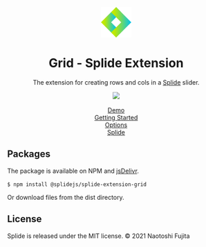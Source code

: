 <div align="center">
<a href="https://splidejs.com">
  <img alt="Splide" src="./images/logo.svg" width="70">
</a>

<h1>Grid - Splide Extension</h1>

<p>
The extension for creating rows and cols in a <a href="https://github.com/Splidejs/splide">Splide</a> slider.
</p>

[![](https://data.jsdelivr.com/v1/package/npm/@splidejs/splide-extension-grid/badge)](https://www.jsdelivr.com/package/npm/@splidejs/splide-extension-grid)

<p>
  <a href="https://splidejs.com/extensions/grid/#overview">Demo</a>
  <br>
  <a href="https://splidejs.com/extensions/grid/">Getting Started</a>
  <br>
  <a href="https://splidejs.com/extensions/grid/#options">Options</a>
  <br>
  <a href="https://splidejs.com/">Splide</a>
</p>
</div>

## Packages

The package is available on NPM and [jsDelivr](https://www.jsdelivr.com/package/npm/@splidejs/splide-extension-grid).

```
$ npm install @splidejs/splide-extension-grid
```

Or download files from the dist directory.

## License
Splide is released under the MIT license.
© 2021 Naotoshi Fujita
